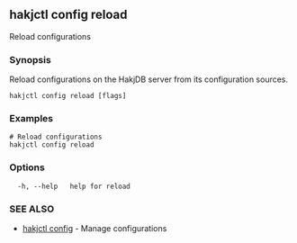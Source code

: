 ## hakjctl config reload

Reload configurations

### Synopsis

Reload configurations on the HakjDB server from its configuration sources.

```
hakjctl config reload [flags]
```

### Examples

```
# Reload configurations
hakjctl config reload
```

### Options

```
  -h, --help   help for reload
```

### SEE ALSO

* [hakjctl config](hakjctl_config.md)	 - Manage configurations

